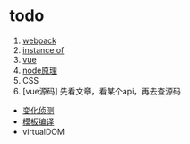 # todo

1. [webpack](https://www.webpackjs.com)
2. [instance of](https://juejin.im/post/5d6e5c3d6fb9a06ae0721f5f)
3. [vue](https://cn.vuejs.org/)
4. [node原理]()
5. CSS
6. [vue源码] 先看文章，看某个api，再去查源码


- [变化侦测](https://github.com/berwin/Blog/issues/17)
- [模板编译](https://github.com/berwin/Blog/issues/18)
- virtualDOM
